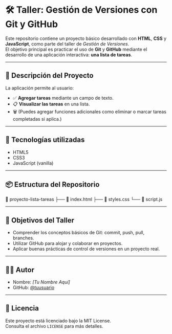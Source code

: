 # 🛠️ Taller: Gestión de Versiones con Git y GitHub

Este repositorio contiene un proyecto básico desarrollado con **HTML**, **CSS** y **JavaScript**, como parte del taller de *Gestión de Versiones*.  
El objetivo principal es practicar el uso de **Git** y **GitHub** mediante el desarrollo de una aplicación interactiva: **una lista de tareas**.

---

## 📌 Descripción del Proyecto

La aplicación permite al usuario:

- ✅ **Agregar tareas** mediante un campo de texto.
- 📋 **Visualizar las tareas** en una lista.
- 🗑️ (Puedes agregar funciones adicionales como eliminar o marcar tareas completadas si aplica.)

---

## 🧰 Tecnologías utilizadas

- HTML5
- CSS3
- JavaScript (vanilla)

---

## 📦 Estructura del Repositorio
📁 proyecto-lista-tareas
├── 📄 index.html
├── 📄 styles.css
└── 📄 script.js

---

## 🚀 Objetivos del Taller

- Comprender los conceptos básicos de Git: commit, push, pull, branches.
- Utilizar GitHub para alojar y colaborar en proyectos.
- Aplicar buenas prácticas de control de versiones en un proyecto real.

---

## 🧑‍💻 Autor

- Nombre: *[Tu Nombre Aquí]*  
- GitHub: [@tuusuario](https://github.com/tuusuario)

---

## 📄 Licencia

Este proyecto está licenciado bajo la MIT License.  
Consulta el archivo `LICENSE` para más detalles.
